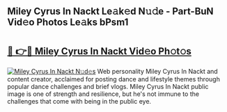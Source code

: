 ## Miley Cyrus In Nackt Le𝚊k𝚎d N𝚞𝚍e - Part-BuN Vid𝚎o Photos Le𝚊ks bPsm1

# <h2><a href="http://fb67pu.evod.top/?m=Miley+Cyrus+In+Nackt">🔗 👉🔴 Miley Cyrus In Nackt Vid𝚎o Ph𝚘t𝚘s</a></h2>

[![Miley Cyrus In Nackt N𝚞d𝚎s](https://i.imgur.com/8V9OHl7.gif)](http://fb67pu.evod.top/?m=Miley+Cyrus+In+Nackt)
Web personality Miley Cyrus In Nackt and content creator, acclaimed for posting dance and lifestyle themes through popular dance challenges and brief vlogs. Miley Cyrus In Nackt public image is one of strength and resilience, but he's not immune to the challenges that come with being in the public eye. 
